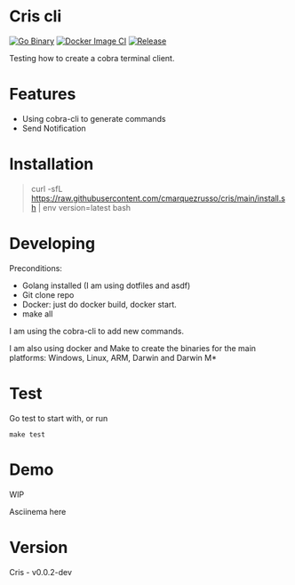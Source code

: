 # Cris cli
[![Go Binary](https://github.com/cmarquezrusso/cris/actions/workflows/go.yml/badge.svg)](https://github.com/cmarquezrusso/cris/actions/workflows/go.yml)
[![Docker Image CI](https://github.com/cmarquezrusso/cris/actions/workflows/docker-image.yml/badge.svg)](https://github.com/cmarquezrusso/cris/actions/workflows/docker-image.yml)
[![Release](https://github.com/cmarquezrusso/cris/actions/workflows/go-release.yml/badge.svg)](https://github.com/cmarquezrusso/cris/actions/workflows/go-release.yml)

Testing how to create a cobra terminal client. 

# Features

- Using cobra-cli to generate commands
- Send Notification

# Installation

> curl -sfL https://raw.githubusercontent.com/cmarquezrusso/cris/main/install.sh | env version=latest bash 

# Developing

Preconditions:

- Golang installed (I am using dotfiles and asdf)
- Git clone repo
- Docker:
    just do docker build, docker start.
- make all

I am using the cobra-cli to add new commands.

I am also using docker and Make to create the binaries for the main platforms: Windows, Linux, ARM, Darwin and Darwin M*

# Test

Go test to start with, or run

```
make test
```

# Demo

WIP 

Asciinema here

# Version 

Cris - v0.0.2-dev
